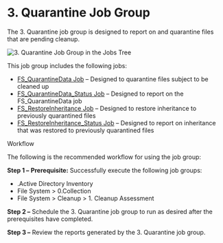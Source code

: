 # 3. Quarantine Job Group

The 3. Quarantine job group is designed to report on and quarantine files that are pending cleanup.

![3. Quarantine Job Group in the Jobs Tree](/img/product_docs/accessanalyzer/admin/hostmanagement/jobstree.webp)

This job group includes the following jobs:

- [FS_QuarantineData Job](/docs/accessanalyzer/12.0/solutions/file-system/cleanup/quarantine/fs_quarantinedata.md) – Designed to quarantine files subject to be cleaned
  up
- [FS_QuarantineData_Status Job](/docs/accessanalyzer/12.0/solutions/file-system/cleanup/quarantine/fs_quarantinedata_status.md) – Designed to report on the
  FS_QuarantineData job
- [FS_RestoreInheritance Job](/docs/accessanalyzer/12.0/solutions/file-system/cleanup/quarantine/fs_restoreinheritance.md) – Designed to restore inheritance to
  previously quarantined files
- [FS_RestoreInheritance_Status Job](/docs/accessanalyzer/12.0/solutions/file-system/cleanup/quarantine/fs_restoreinheritance_status.md) – Designed to report on
  inheritance that was restored to previously quarantined files

Workflow

The following is the recommended workflow for using the job group:

**Step 1 –** **Prerequisite:** Successfully execute the following job groups:

- .Active Directory Inventory
- File System > 0.Collection
- File System > Cleanup > 1. Cleanup Assessment

**Step 2 –** Schedule the 3. Quarantine job group to run as desired after the prerequisites have
completed.

**Step 3 –** Review the reports generated by the 3. Quarantine job group.
